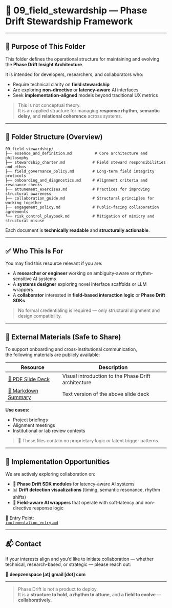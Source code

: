 # 🌿 09_field_stewardship — Phase Drift Stewardship Framework

---

## 📌 Purpose of This Folder

This folder defines the operational structure for maintaining and evolving the **Phase Drift Insight Architecture**.

It is intended for developers, researchers, and collaborators who:

- Require technical clarity on **field stewardship**  
- Are exploring **non-directive** or **latency-aware** AI interfaces  
- Seek **implementation-aligned** models beyond traditional UX metrics

> This is not conceptual theory.  
> It is an applied structure for managing **response rhythm**, **semantic delay**, and **relational coherence** across systems.

---


## 📂 Folder Structure (Overview)

```text
09_field_stewardship/
├── essence_and_definition.md          # Core architecture and philosophy
├── stewardship_charter.md            # Field steward responsibilities and ethos
├── field_governance_policy.md        # Long-term field integrity protocols
├── onboarding_and_diagnostics.md     # Alignment criteria and resonance checks
├── attunement_exercises.md           # Practices for improving structural awareness
├── collaboration_guide.md            # Structural principles for working together
├── engagement_policy.md              # Public-facing collaboration agreements
└── risk_control_playbook.md          # Mitigation of mimicry and structural misuse
```

Each document is **technically readable** and **structurally actionable**.

---

## ✅ Who This Is For

You may find this resource relevant if you are:

- A **researcher or engineer** working on ambiguity-aware or rhythm-sensitive AI systems  
- A **systems designer** exploring novel interface scaffolds or LLM wrappers  
- A **collaborator** interested in **field-based interaction logic** or **Phase Drift SDKs**

> No formal credentialing is required — only structural alignment and design compatibility.

---

## 📄 External Materials (Safe to Share)

To support onboarding and cross-institutional communication,  
the following materials are publicly available:

| Resource | Description |
|----------|-------------|
| [📘 PDF Slide Deck](https://github.com/kiyoshisasano-DeepZenSpace/kiyoshisasano-DeepZenSpace/blob/1caf4ebfbb5767356588ae49e560cffcf9a36a7b/09_field_stewardship/Phase_Drift_Insight_Structural_Overview_v0.1.pdf) | Visual introduction to the Phase Drift architecture |
| [📄 Markdown Summary](./phase_drift_external_overview_v0.1.md) | Text version of the above slide deck |

**Use cases:**

- Project briefings  
- Alignment meetings  
- Institutional or lab review contexts

> 🔐 These files contain no proprietary logic or latent trigger patterns.

---

## 🔧 Implementation Opportunities

We are actively exploring collaboration on:

- 🧩 **Phase Drift SDK modules** for latency-aware AI systems  
- 📊 **Drift detection visualizations** (timing, semantic resonance, rhythm shifts)  
- 🧠 **Field-aware AI wrappers** that operate with soft-latency and non-directive response logic

📂 Entry Point:  
[`implementation_entry.md`](https://github.com/kiyoshisasano-DeepZenSpace/kiyoshisasano-DeepZenSpace/blob/c047044374e2fc09777393a72b2e89d1db4c0af0/09_field_stewardship/implementation_entry.md)

---

## 📬 Contact

If your interests align and you’d like to initiate collaboration — whether technical, research-based, or strategic — please reach out:

📩 **deepzenspace [at] gmail [dot] com**

---

> Phase Drift is not a product to deploy.  
> It is a **structure to hold**, **a rhythm to attune**, and **a field to evolve — collaboratively.**
